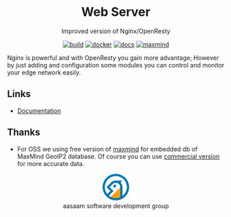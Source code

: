 <div align="center">
  <h1>
    Web Server
  </h1>
  <p>
    Improved version of Nginx/OpenResty
  </p>
  <p>
    <a href="https://github.com/aasaam/web-server/actions/workflows/build.yml" target="_blank"><img src="https://github.com/aasaam/web-server/actions/workflows/build.yml/badge.svg" alt="build" /></a>
    <a href="https://hub.docker.com/r/aasaam/web-server" target="_blank"><img src="https://img.shields.io/docker/image-size/aasaam/web-server?label=docker%20image" alt="docker" /></a>
    <a href="https://aasaam.github.io/web-server/" target="_blank"><img src="https://github.com/aasaam/web-server/actions/workflows/docs.yml/badge.svg" alt="docs" /></a>
    <a href="https://www.maxmind.com" target="_blank"><img src="https://img.shields.io/badge/IP%20Geolocation-maxmind-00AEEF" alt="maxmind" /></a>
  </p>
</div>

Nginx is powerful and with OpenResty you gain more advantage; However by just adding and configuration some modules you can control and monitor your edge network easily.

## Links

- [Documentation](https://aasaam.github.io/web-server/)

## Thanks

- For OSS we using free version of [maxmind](https://www.maxmind.com/) for embedded db of MaxMind GeoIP2 database. Of course you can use [commercial version](https://www.maxmind.com) for more accurate data.

<div>
  <p align="center">
    <a href="https://aasaam.com" title="aasaam software development group">
      <img alt="aasaam software development group" width="64" src="https://raw.githubusercontent.com/aasaam/information/master/logo/aasaam.svg">
    </a>
    <br />
    aasaam software development group
  </p>
</div>
